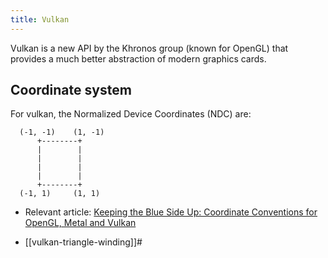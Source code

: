 ```yaml
---
title: Vulkan
---
```


Vulkan is a new API by the Khronos group (known for OpenGL) that provides a much better abstraction of modern graphics cards.

## Coordinate system

For vulkan, the Normalized Device Coordinates (NDC) are:

```
  (-1, -1)    (1, -1)
      +--------+
      |        |
      |        |
      |        |
      |        |
      +--------+
  (-1, 1)     (1, 1)
```

- Relevant article: [Keeping the Blue Side Up: Coordinate Conventions for OpenGL, Metal and Vulkan](https://hacksoflife.blogspot.com/2019/04/keeping-blue-side-up-coordinate.html)


- [[vulkan-triangle-winding]]#
